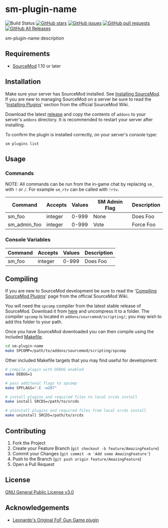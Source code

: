 # sm-plugin-name

![Build Status](https://github.com/CrimsonTautology/sm-plugin-name/workflows/Build%20plugins/badge.svg?style=flat-square)
[![GitHub stars](https://img.shields.io/github/stars/CrimsonTautology/sm-plugin-name?style=flat-square)](https://github.com/CrimsonTautology/sm-plugin-name/stargazers)
[![GitHub issues](https://img.shields.io/github/issues/CrimsonTautology/sm-plugin-name.svg?style=flat-square&logo=github&logoColor=white)](https://github.com/CrimsonTautology/sm-plugin-name/issues)
[![GitHub pull requests](https://img.shields.io/github/issues-pr/CrimsonTautology/sm-plugin-name.svg?style=flat-square&logo=github&logoColor=white)](https://github.com/CrimsonTautology/sm-plugin-name/pulls)
[![GitHub All Releases](https://img.shields.io/github/downloads/CrimsonTautology/sm-plugin-name/total.svg?style=flat-square&logo=github&logoColor=white)](https://github.com/CrimsonTautology/sm-plugin-name/releases)

sm-plugin-name description


## Requirements
* [SourceMod](https://www.sourcemod.net/) 1.10 or later


## Installation
Make sure your server has SourceMod installed.  See [Installing SourceMod](https://wiki.alliedmods.net/Installing_SourceMod).  If you are new to managing SourceMod on a server be sure to read the '[Installing Plugins](https://wiki.alliedmods.net/Managing_your_sourcemod_installation#Installing_Plugins)' section from the official SourceMod Wiki.

Download the latest [release](https://github.com/CrimsonTautology/sm-plugin-name/releases/latest) and copy the contents of `addons` to your server's `addons` directory.  It is recommended to restart your server after installing.

To confirm the plugin is installed correctly, on your server's console type:
```
sm plugins list
```

## Usage


### Commands
NOTE: All commands can be run from the in-game chat by replacing `sm_` with `!` or `/`.  For example `sm_rtv` can be called with `!rtv`.

| Command | Accepts | Values | SM Admin Flag | Description |
| --- | --- | --- | --- | --- |
| sm_foo | integer | 0-999 | None | Does Foo |
| sm_admin_foo | integer | 0-999 | Vote | Force Foo |


### Console Variables

| Command | Accepts | Values | Description |
| --- | --- | --- | --- |
| sm_foo | integer | 0-999 |  Does Foo |


## Compiling
If you are new to SourceMod development be sure to read the '[Compiling SourceMod Plugins](https://wiki.alliedmods.net/Compiling_SourceMod_Plugins)' page from the official SourceMod Wiki.

You will need the `spcomp` compiler from the latest stable release of SourceMod.  Download it from [here](https://www.sourcemod.net/downloads.php?branch=stable) and uncompress it to a folder.  The compiler `spcomp` is located in `addons/sourcemod/scripting/`;  you may wish to add this folder to your path.

Once you have SourceMod downloaded you can then compile using the included [Makefile](Makefile).

```sh
cd sm-plugin-name
make SPCOMP=/path/to/addons/sourcemod/scripting/spcomp
```

Other included Makefile targets that you may find useful for development:

```sh
# compile plugin with DEBUG enabled
make DEBUG=1

# pass additonal flags to spcomp
make SPFLAGS="-E -w207"

# install plugins and required files to local srcds install
make install SRCDS=/path/to/srcds

# uninstall plugins and required files from local srcds install
make uninstall SRCDS=/path/to/srcds
```


## Contributing

1. Fork the Project
2. Create your Feature Branch (`git checkout -b feature/AmazingFeature`)
3. Commit your Changes (`git commit -m 'Add some AmazingFeature'`)
4. Push to the Branch (`git push origin feature/AmazingFeature`)
5. Open a Pull Request


## License
[GNU General Public License v3.0](https://choosealicense.com/licenses/gpl-3.0/)


## Acknowledgements

* [Leonardo's Original FoF Gun Game plugin](https://gitlab.com/xpenia/gamemods/fof-gungame)

